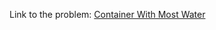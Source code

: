 Link to the problem: [Container With Most Water](https://leetcode.com/problems/container-with-most-water/)